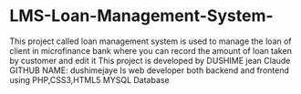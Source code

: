 # LMS-Loan-Management-System-
This project called loan management system is used to manage the loan of client in microfinance bank where you can record the amount of loan taken by customer and edit it 
This project is developed by DUSHIME jean Claude GITHUB NAME: dushimejaye Is web developer both backend and frontend using PHP,CSS3,HTML5 MYSQL Database
